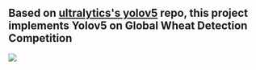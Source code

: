 ## Based on [ultralytics's yolov5](https://github.com/ultralytics/yolov5) repo, this project implements Yolov5 on Global Wheat Detection Competition

![](train/_batch2.jpg)
